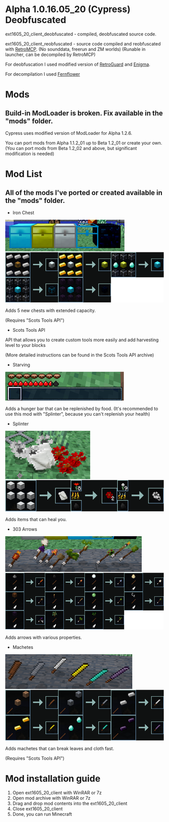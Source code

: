# Alpha 1.0.16.05_20 (Cypress) Deobfuscated

ext1605_20_client_deobfuscated - compiled, deobfuscated source code.

ext1605_20_client_reobfuscated - source code compiled and reobfuscated with [RetroMCP](https://github.com/MCPHackers/RetroMCP-Java). (No sounddata, freerun and ZM worlds) (Runable in launcher, can be decompiled by RetroMCP)

For deobfuscation I used modified version of [RetroGuard](https://github.com/FMG793/RetroGuard-Modded) and [Enigma](https://github.com/FabricMC/Enigma).

For decompilation I used [Fernflower](https://github.com/fesh0r/fernflower)

# Mods
## Build-in ModLoader is broken. Fix available in the "mods" folder.
Cypress uses modified version of ModLoader for Alpha 1.2.6.

You can port mods from Alpha 1.1.2_01 up to Beta 1.2_01 or create your own. (You can port mods from Beta 1.2_02 and above, but significant modification is needed)

# Mod List
## All of the mods I've ported or created available in the "mods" folder.

- Iron Chest

![Iron Chest](/images/ironchest.png)
![Iron Chest Recipes](/images/ironchest_recipes.png)

Adds 5 new chests with extended capacity.

(Requires "Scots Tools API")

- Scots Tools API

API that allows you to create custom tools more easily and add harvesting level to your blocks

(More detailed instructions can be found in the Scots Tools API archive)

- Starving

![Starving](/images/Starving.png)

Adds a hunger bar that can be replenished by food.
(It's recommended to use this mod with "Splinter", because you can't replenish your health)

- Splinter

![Splinter](/images/Splinter.png)
![Splinter Recipes](/images/Splinter_recipes.png)

Adds items that can heal you.

- 303 Arrows

![Arrows](/images/arrows.png)
![Arrows Recipes](/images/arrows_recipes.png)

Adds arrows with various properties.

- Machetes

![Machetes](/images/machetes.png)
![Machetes Recipes](/images/machetes_recipes.png)

Adds machetes that can break leaves and cloth fast.

(Requires "Scots Tools API")

# Mod installation guide

1) Open ext1605_20_client with WinRAR or 7z
2) Open mod archive with WinRAR or 7z
3) Drag and drop mod contents into the ext1605_20_client
4) Close ext1605_20_client
5) Done, you can run Minecraft
